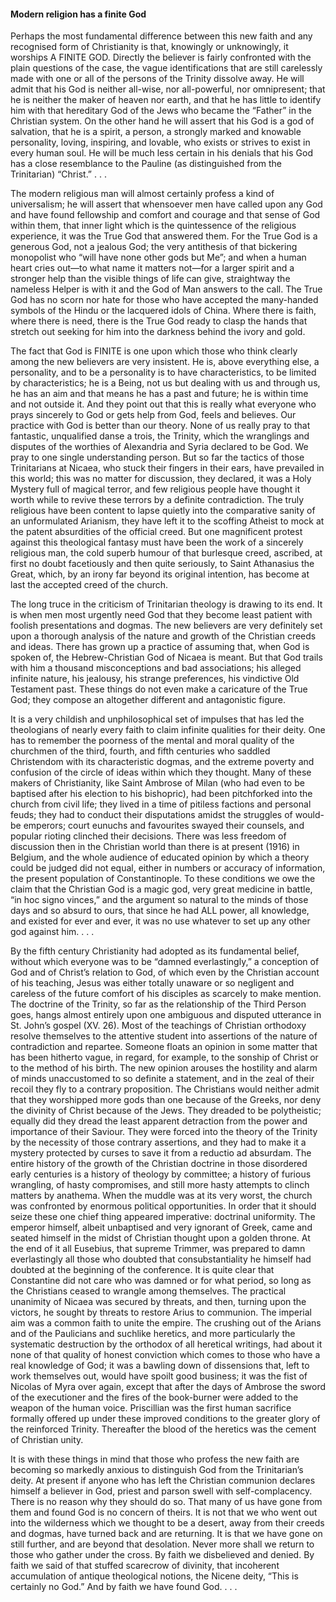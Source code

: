 #### Modern religion has a finite God

Perhaps the most fundamental difference between this new faith and any
recognised form of Christianity is that, knowingly or unknowingly, it
worships A FINITE GOD. Directly the believer is fairly confronted with
the plain questions of the case, the vague identifications that are
still carelessly made with one or all of the persons of the Trinity
dissolve away. He will admit that his God is neither all-wise, nor
all-powerful, nor omnipresent; that he is neither the maker of heaven
nor earth, and that he has little to identify him with that hereditary
God of the Jews who became the “Father” in the Christian system. On the
other hand he will assert that his God is a god of salvation, that he is
a spirit, a person, a strongly marked and knowable personality, loving,
inspiring, and lovable, who exists or strives to exist in every human
soul. He will be much less certain in his denials that his God has a
close resemblance to the Pauline (as distinguished from the Trinitarian)
“Christ.” . . .

The modern religious man will almost certainly profess a kind of
universalism; he will assert that whensoever men have called upon any
God and have found fellowship and comfort and courage and that sense of
God within them, that inner light which is the quintessence of the
religious experience, it was the True God that answered them. For the
True God is a generous God, not a jealous God; the very antithesis of
that bickering monopolist who “will have none other gods but Me”; and
when a human heart cries out—to what name it matters not—for a larger
spirit and a stronger help than the visible things of life can give,
straightway the nameless Helper is with it and the God of Man answers to
the call. The True God has no scorn nor hate for those who have accepted
the many-handed symbols of the Hindu or the lacquered idols of China.
Where there is faith, where there is need, there is the True God ready
to clasp the hands that stretch out seeking for him into the darkness
behind the ivory and gold.

The fact that God is FINITE is one upon which those who think clearly
among the new believers are very insistent. He is, above everything
else, a personality, and to be a personality is to have characteristics,
to be limited by characteristics; he is a Being, not us but dealing with
us and through us, he has an aim and that means he has a past and
future; he is within time and not outside it. And they point out that
this is really what everyone who prays sincerely to God or gets help
from God, feels and believes. Our practice with God is better than our
theory. None of us really pray to that fantastic, unqualified danse a
trois, the Trinity, which the wranglings and disputes of the worthies of
Alexandria and Syria declared to be God. We pray to one single
understanding person. But so far the tactics of those Trinitarians at
Nicaea, who stuck their fingers in their ears, have prevailed in this
world; this was no matter for discussion, they declared, it was a Holy
Mystery full of magical terror, and few religious people have thought it
worth while to revive these terrors by a definite contradiction. The
truly religious have been content to lapse quietly into the comparative
sanity of an unformulated Arianism, they have left it to the scoffing
Atheist to mock at the patent absurdities of the official creed. But one
magnificent protest against this theological fantasy must have been the
work of a sincerely religious man, the cold superb humour of that
burlesque creed, ascribed, at first no doubt facetiously and then quite
seriously, to Saint Athanasius the Great, which, by an irony far beyond
its original intention, has become at last the accepted creed of the
church.

The long truce in the criticism of Trinitarian theology is drawing to
its end. It is when men most urgently need God that they become least
patient with foolish presentations and dogmas. The new believers are
very definitely set upon a thorough analysis of the nature and growth of
the Christian creeds and ideas. There has grown up a practice of
assuming that, when God is spoken of, the Hebrew-Christian God of Nicaea
is meant. But that God trails with him a thousand misconceptions and bad
associations; his alleged infinite nature, his jealousy, his strange
preferences, his vindictive Old Testament past. These things do not even
make a caricature of the True God; they compose an altogether different
and antagonistic figure.

It is a very childish and unphilosophical set of impulses that has led
the theologians of nearly every faith to claim infinite qualities for
their deity. One has to remember the poorness of the mental and moral
quality of the churchmen of the third, fourth, and fifth centuries who
saddled Christendom with its characteristic dogmas, and the extreme
poverty and confusion of the circle of ideas within which they thought.
Many of these makers of Christianity, like Saint Ambrose of Milan (who
had even to be baptised after his election to his bishopric), had been
pitchforked into the church from civil life; they lived in a time of
pitiless factions and personal feuds; they had to conduct their
disputations amidst the struggles of would-be emperors; court eunuchs
and favourites swayed their counsels, and popular rioting clinched their
decisions. There was less freedom of discussion then in the Christian
world than there is at present (1916) in Belgium, and the whole audience
of educated opinion by which a theory could be judged did not equal,
either in numbers or accuracy of information, the present population of
Constantinople. To these conditions we owe the claim that the Christian
God is a magic god, very great medicine in battle, “in hoc signo
vinces,” and the argument so natural to the minds of those days and so
absurd to ours, that since he had ALL power, all knowledge, and existed
for ever and ever, it was no use whatever to set up any other god
against him. . . .

By the fifth century Christianity had adopted as its fundamental belief,
without which everyone was to be “damned everlastingly,” a conception of
God and of Christ’s relation to God, of which even by the Christian
account of his teaching, Jesus was either totally unaware or so
negligent and careless of the future comfort of his disciples as
scarcely to make mention. The doctrine of the Trinity, so far as the
relationship of the Third Person goes, hangs almost entirely upon one
ambiguous and disputed utterance in St. John’s gospel (XV. 26). Most of
the teachings of Christian orthodoxy resolve themselves to the attentive
student into assertions of the nature of contradiction and repartee.
Someone floats an opinion in some matter that has been hitherto vague,
in regard, for example, to the sonship of Christ or to the method of his
birth. The new opinion arouses the hostility and alarm of minds
unaccustomed to so definite a statement, and in the zeal of their recoil
they fly to a contrary proposition. The Christians would neither admit
that they worshipped more gods than one because of the Greeks, nor deny
the divinity of Christ because of the Jews. They dreaded to be
polytheistic; equally did they dread the least apparent detraction from
the power and importance of their Saviour. They were forced into the
theory of the Trinity by the necessity of those contrary assertions, and
they had to make it a mystery protected by curses to save it from a
reductio ad absurdam. The entire history of the growth of the Christian
doctrine in those disordered early centuries is a history of theology by
committee; a history of furious wrangling, of hasty compromises, and
still more hasty attempts to clinch matters by anathema. When the muddle
was at its very worst, the church was confronted by enormous political
opportunities. In order that it should seize these one chief thing
appeared imperative: doctrinal uniformity. The emperor himself, albeit
unbaptised and very ignorant of Greek, came and seated himself in the
midst of Christian thought upon a golden throne. At the end of it all
Eusebius, that supreme Trimmer, was prepared to damn everlastingly all
those who doubted that consubstantiality he himself had doubted at the
beginning of the conference. It is quite clear that Constantine did not
care who was damned or for what period, so long as the Christians ceased
to wrangle among themselves. The practical unanimity of Nicaea was
secured by threats, and then, turning upon the victors, he sought by
threats to restore Arius to communion. The imperial aim was a common
faith to unite the empire. The crushing out of the Arians and of the
Paulicians and suchlike heretics, and more particularly the systematic
destruction by the orthodox of all heretical writings, had about it none
of that quality of honest conviction which comes to those who have a
real knowledge of God; it was a bawling down of dissensions that, left
to work themselves out, would have spoilt good business; it was the fist
of Nicolas of Myra over again, except that after the days of Ambrose the
sword of the executioner and the fires of the book-burner were added to
the weapon of the human voice. Priscillian was the first human sacrifice
formally offered up under these improved conditions to the greater glory
of the reinforced Trinity. Thereafter the blood of the heretics was the
cement of Christian unity.

It is with these things in mind that those who profess the new faith are
becoming so markedly anxious to distinguish God from the Trinitarian’s
deity. At present if anyone who has left the Christian communion
declares himself a believer in God, priest and parson swell with
self-complacency. There is no reason why they should do so. That many of
us have gone from them and found God is no concern of theirs. It is not
that we who went out into the wilderness which we thought to be a
desert, away from their creeds and dogmas, have turned back and are
returning. It is that we have gone on still further, and are beyond that
desolation. Never more shall we return to those who gather under the
cross. By faith we disbelieved and denied. By faith we said of that
stuffed scarecrow of divinity, that incoherent accumulation of antique
theological notions, the Nicene deity, “This is certainly no God.” And
by faith we have found God. . . .
